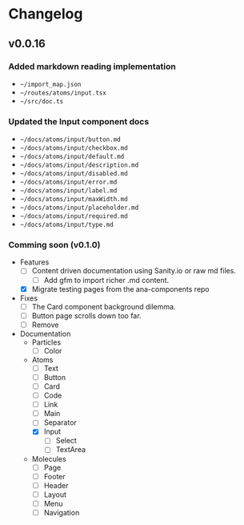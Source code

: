 # Changelog

## v0.0.16

### Added markdown reading implementation
  - `~/import_map.json`
  - `~/routes/atoms/input.tsx`
  - `~/src/doc.ts`

### Updated the Input component docs
  - `~/docs/atoms/input/button.md`
  - `~/docs/atoms/input/checkbox.md`
  - `~/docs/atoms/input/default.md`
  - `~/docs/atoms/input/description.md`
  - `~/docs/atoms/input/disabled.md`
  - `~/docs/atoms/input/error.md`
  - `~/docs/atoms/input/label.md`
  - `~/docs/atoms/input/maxWidth.md`
  - `~/docs/atoms/input/placeholder.md`
  - `~/docs/atoms/input/required.md`
  - `~/docs/atoms/input/type.md`

### Comming soon (v0.1.0)

- Features
  - [ ] Content driven documentation using Sanity.io or raw md files.
    - [ ] Add gfm to import richer .md content.
  - [x] Migrate testing pages from the ana-components repo

- Fixes
  - [ ] The Card component background dilemma.
  - [ ] Button page scrolls down too far.
  - [ ] Remove 

- Documentation
  - Particles
    - [ ] Color
  - Atoms
    - [ ] Text
    - [ ] Button
    - [ ] Card
    - [ ] Code
    - [ ] Link
    - [ ] Main
    - [ ] Separator
    - [x] Input
      - [ ] Select
      - [ ] TextArea
  - Molecules
    - [ ] Page
    - [ ] Footer
    - [ ] Header
    - [ ] Layout
    - [ ] Menu
    - [ ] Navigation
